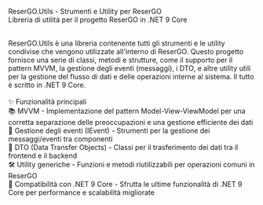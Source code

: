 ReserGO.Utils - Strumenti e Utility per ReserGO <br>
Libreria di utilità per il progetto ReserGO in .NET 9 Core <br> <br>

ReserGO.Utils è una libreria contenente tutti gli strumenti e le utility condivise che vengono utilizzate all'interno di ReserGO. Questo progetto fornisce una serie di classi, metodi e strutture, come il supporto per il pattern MVVM, la gestione degli eventi (messaggi), i DTO, e altre utility utili per la gestione del flusso di dati e delle operazioni interne al sistema. Il tutto è scritto in .NET 9 Core.
 <br> <br>
✨ Funzionalità principali <br>
📚 MVVM - Implementazione del pattern Model-View-ViewModel per una corretta separazione delle preoccupazioni e una gestione efficiente dei dati <br>
💬 Gestione degli eventi (IEvent) - Strumenti per la gestione dei messaggi/eventi tra componenti <br>
🔄 DTO (Data Transfer Objects) - Classi per il trasferimento dei dati tra il frontend e il backend <br>
🛠 Utility generiche - Funzioni e metodi riutilizzabili per operazioni comuni in ReserGO <br>
🚀 Compatibilità con .NET 9 Core - Sfrutta le ultime funzionalità di .NET 9 Core per performance e scalabilità migliorate <br> <br>
